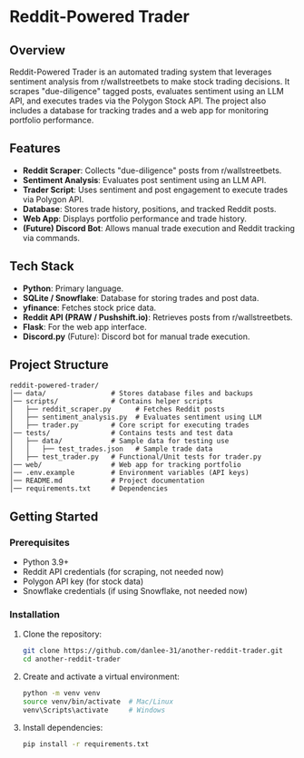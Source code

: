 # Reddit-Powered Trader

## Overview

Reddit-Powered Trader is an automated trading system that leverages sentiment analysis from r/wallstreetbets to make stock trading decisions. It scrapes "due-diligence" tagged posts, evaluates sentiment using an LLM API, and executes trades via the Polygon Stock API. The project also includes a database for tracking trades and a web app for monitoring portfolio performance.

## Features

- **Reddit Scraper**: Collects "due-diligence" posts from r/wallstreetbets.
- **Sentiment Analysis**: Evaluates post sentiment using an LLM API.
- **Trader Script**: Uses sentiment and post engagement to execute trades via Polygon API.
- **Database**: Stores trade history, positions, and tracked Reddit posts.
- **Web App**: Displays portfolio performance and trade history.
- **(Future) Discord Bot**: Allows manual trade execution and Reddit tracking via commands.

## Tech Stack

- **Python**: Primary language.
- **SQLite / Snowflake**: Database for storing trades and post data.
- **yfinance**: Fetches stock price data.
- **Reddit API (PRAW / Pushshift.io)**: Retrieves posts from r/wallstreetbets.
- **Flask**: For the web app interface.
- **Discord.py** (Future): Discord bot for manual trade execution.

## Project Structure

```
reddit-powered-trader/
│── data/                # Stores database files and backups
│── scripts/             # Contains helper scripts
│   ├── reddit_scraper.py      # Fetches Reddit posts
│   ├── sentiment_analysis.py  # Evaluates sentiment using LLM
│   ├── trader.py        # Core script for executing trades
│── tests/               # Contains tests and test data
│   ├── data/            # Sample data for testing use
│   │   ├── test_trades.json   # Sample trade data
│   ├── test_trader.py   # Functional/Unit tests for trader.py
│── web/                 # Web app for tracking portfolio
│── .env.example         # Environment variables (API keys)
│── README.md            # Project documentation
│── requirements.txt     # Dependencies
```

## Getting Started

### Prerequisites

- Python 3.9+
- Reddit API credentials (for scraping, not needed now)
- Polygon API key (for stock data)
- Snowflake credentials (if using Snowflake, not needed now)

### Installation

1. Clone the repository:

   ```sh
   git clone https://github.com/danlee-31/another-reddit-trader.git
   cd another-reddit-trader
   ```

2. Create and activate a virtual environment:

   ```sh
   python -m venv venv
   source venv/bin/activate  # Mac/Linux
   venv\Scripts\activate     # Windows
   ```

3. Install dependencies:
   ```sh
   pip install -r requirements.txt
   ```
   <!--
4. Set up your environment variables:
   - Copy `.env.example` to `.env`
   - Add your Reddit API and Polygon API credentials
     -->

<!--
### Running the Scripts
- **Scrape Reddit posts**
    ```sh
    python scripts/reddit_scraper.py
    ```
- **Analyze sentiment**
    ```sh
    python scripts/sentiment_analysis.py
    ```
- **Run the trader script**
    ```sh
    python scripts/trader.py
    ```
-->
